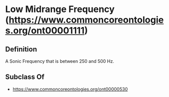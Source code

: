 # Low Midrange Frequency (https://www.commoncoreontologies.org/ont00001111)

## Definition
A Sonic Frequency that is between 250 and 500 Hz.

## Subclass Of
- https://www.commoncoreontologies.org/ont00000530

